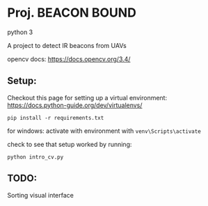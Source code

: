 # Proj. BEACON BOUND
python 3

A project to detect IR beacons from UAVs

opencv docs: https://docs.opencv.org/3.4/

## Setup:
Checkout this page for setting up a virtual environment: https://docs.python-guide.org/dev/virtualenvs/
```
pip install -r requirements.txt
```
for windows:
activate with environment with `venv\Scripts\activate`

check to see that setup worked by running:
```
python intro_cv.py
```

## TODO:

Sorting visual interface
